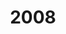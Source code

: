---
created: '2024-02-28 21:57:15'
description: ''
fname: pub.post.2008
id: uqfrpowjkestv9ei2ab916t
title: '2008'
updated: '2024-02-29 00:34:50'
---